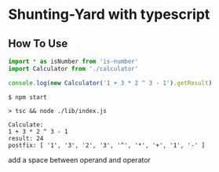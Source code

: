 # Shunting-Yard with typescript

## How To Use


```typescript
import * as isNumber from 'is-number'
import Calculator from './calculator'

console.log(new Calculator('1 + 3 * 2 ^ 3 - 1').getResult)

```
```shell
$ npm start

> tsc && node ./lib/index.js

Calculate:
1 + 3 * 2 ^ 3 - 1
result: 24
postfix: [ '1', '3', '2', '3', '^', '*', '+', '1', '-' ]

```

<aside class="warning">
add a space between operand and operator
</aside>

